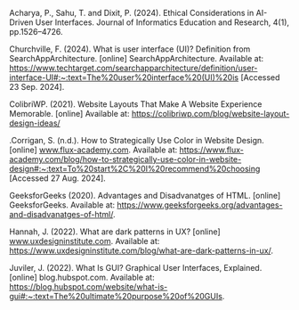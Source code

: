 Acharya, P., Sahu, T. and Dixit, P. (2024). Ethical Considerations in AI-Driven User Interfaces. Journal of Informatics Education and Research, 4(1), pp.1526–4726.

Churchville, F. (2024). What is user interface (UI)? Definition from SearchAppArchitecture. [online] SearchAppArchitecture. Available at: https://www.techtarget.com/searchapparchitecture/definition/user-interface-UI#:~:text=The%20user%20interface%20(UI)%20is [Accessed 23 Sep. 2024].  
    
ColibriWP. (2021). Website Layouts That Make A Website Experience Memorable. [online] Available at: https://colibriwp.com/blog/website-layout-design-ideas/

.Corrigan, S. (n.d.). How to Strategically Use Color in Website Design. [online] www.flux-academy.com. Available at: https://www.flux-academy.com/blog/how-to-strategically-use-color-in-website-design#:~:text=To%20start%2C%20I%20recommend%20choosing [Accessed 27 Aug. 2024].

GeeksforGeeks (2020). Advantages and Disadvanatges of HTML. [online] GeeksforGeeks. Available at: https://www.geeksforgeeks.org/advantages-and-disadvanatges-of-html/.

Hannah, J. (2022). What are dark patterns in UX? [online] www.uxdesigninstitute.com. Available at: https://www.uxdesigninstitute.com/blog/what-are-dark-patterns-in-ux/.

Juviler, J. (2022). What Is GUI? Graphical User Interfaces, Explained. [online] blog.hubspot.com. Available at: https://blog.hubspot.com/website/what-is-gui#:~:text=The%20ultimate%20purpose%20of%20GUIs.